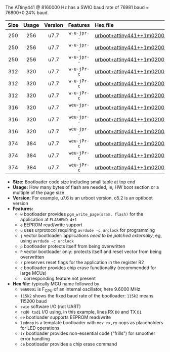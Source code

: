 The ATtiny441 @ 8160000 Hz has a SWIO baud rate of 76981 baud = 76800+0.24% baud.

|Size|Usage|Version|Features|Hex file|
|:-:|:-:|:-:|:-:|:--|
|250|256|u7.7|`w-u-jpr--`|[urboot+attiny441++1m0200i++++9k6_swio_rxa2_txa1_lednop.hex](https://raw.githubusercontent.com/stefanrueger/urboot.hex/main/mcus/attiny441/internal_oscillator/fint++1m0200_Hz/br++++9k6_bps/urboot+attiny441++1m0200i++++9k6_swio_rxa2_txa1_lednop.hex)|
|250|256|u7.7|`w-u-jpr--`|[urboot+attiny441++1m0200i++++9k6_swio_rxa4_txa5_lednop.hex](https://raw.githubusercontent.com/stefanrueger/urboot.hex/main/mcus/attiny441/internal_oscillator/fint++1m0200_Hz/br++++9k6_bps/urboot+attiny441++1m0200i++++9k6_swio_rxa4_txa5_lednop.hex)|
|250|256|u7.7|`w-u-jpr--`|[urboot+attiny441++1m0200i++++9k6_swio_rxb2_txa7_lednop.hex](https://raw.githubusercontent.com/stefanrueger/urboot.hex/main/mcus/attiny441/internal_oscillator/fint++1m0200_Hz/br++++9k6_bps/urboot+attiny441++1m0200i++++9k6_swio_rxb2_txa7_lednop.hex)|
|312|320|u7.7|`w-u-jPr-c`|[urboot+attiny441++1m0200i++++9k6_swio_rxa2_txa1_lednop_fr_ce.hex](https://raw.githubusercontent.com/stefanrueger/urboot.hex/main/mcus/attiny441/internal_oscillator/fint++1m0200_Hz/br++++9k6_bps/urboot+attiny441++1m0200i++++9k6_swio_rxa2_txa1_lednop_fr_ce.hex)|
|312|320|u7.7|`w-u-jPr-c`|[urboot+attiny441++1m0200i++++9k6_swio_rxa4_txa5_lednop_fr_ce.hex](https://raw.githubusercontent.com/stefanrueger/urboot.hex/main/mcus/attiny441/internal_oscillator/fint++1m0200_Hz/br++++9k6_bps/urboot+attiny441++1m0200i++++9k6_swio_rxa4_txa5_lednop_fr_ce.hex)|
|312|320|u7.7|`w-u-jPr-c`|[urboot+attiny441++1m0200i++++9k6_swio_rxb2_txa7_lednop_fr_ce.hex](https://raw.githubusercontent.com/stefanrueger/urboot.hex/main/mcus/attiny441/internal_oscillator/fint++1m0200_Hz/br++++9k6_bps/urboot+attiny441++1m0200i++++9k6_swio_rxb2_txa7_lednop_fr_ce.hex)|
|316|320|u7.7|`weu-jpr--`|[urboot+attiny441++1m0200i++++9k6_swio_rxa2_txa1_ee_lednop.hex](https://raw.githubusercontent.com/stefanrueger/urboot.hex/main/mcus/attiny441/internal_oscillator/fint++1m0200_Hz/br++++9k6_bps/urboot+attiny441++1m0200i++++9k6_swio_rxa2_txa1_ee_lednop.hex)|
|316|320|u7.7|`weu-jpr--`|[urboot+attiny441++1m0200i++++9k6_swio_rxa4_txa5_ee_lednop.hex](https://raw.githubusercontent.com/stefanrueger/urboot.hex/main/mcus/attiny441/internal_oscillator/fint++1m0200_Hz/br++++9k6_bps/urboot+attiny441++1m0200i++++9k6_swio_rxa4_txa5_ee_lednop.hex)|
|316|320|u7.7|`weu-jpr--`|[urboot+attiny441++1m0200i++++9k6_swio_rxb2_txa7_ee_lednop.hex](https://raw.githubusercontent.com/stefanrueger/urboot.hex/main/mcus/attiny441/internal_oscillator/fint++1m0200_Hz/br++++9k6_bps/urboot+attiny441++1m0200i++++9k6_swio_rxb2_txa7_ee_lednop.hex)|
|374|384|u7.7|`weu-jPr-c`|[urboot+attiny441++1m0200i++++9k6_swio_rxa2_txa1_ee_lednop_fr_ce.hex](https://raw.githubusercontent.com/stefanrueger/urboot.hex/main/mcus/attiny441/internal_oscillator/fint++1m0200_Hz/br++++9k6_bps/urboot+attiny441++1m0200i++++9k6_swio_rxa2_txa1_ee_lednop_fr_ce.hex)|
|374|384|u7.7|`weu-jPr-c`|[urboot+attiny441++1m0200i++++9k6_swio_rxa4_txa5_ee_lednop_fr_ce.hex](https://raw.githubusercontent.com/stefanrueger/urboot.hex/main/mcus/attiny441/internal_oscillator/fint++1m0200_Hz/br++++9k6_bps/urboot+attiny441++1m0200i++++9k6_swio_rxa4_txa5_ee_lednop_fr_ce.hex)|
|374|384|u7.7|`weu-jPr-c`|[urboot+attiny441++1m0200i++++9k6_swio_rxb2_txa7_ee_lednop_fr_ce.hex](https://raw.githubusercontent.com/stefanrueger/urboot.hex/main/mcus/attiny441/internal_oscillator/fint++1m0200_Hz/br++++9k6_bps/urboot+attiny441++1m0200i++++9k6_swio_rxb2_txa7_ee_lednop_fr_ce.hex)|

- **Size:** Bootloader code size including small table at top end
- **Usage:** How many bytes of flash are needed, ie, HW boot section or a multiple of the page size
- **Version:** For example, u7.6 is an urboot version, o5.2 is an optiboot version
- **Features:**
  + `w` bootloader provides `pgm_write_page(sram, flash)` for the application at `FLASHEND-4+1`
  + `e` EEPROM read/write support
  + `u` uses urprotocol requiring `avrdude -c urclock` for programming
  + `j` vector bootloader: applications *need to be patched externally*, eg, using `avrdude -c urclock`
  + `p` bootloader protects itself from being overwritten
  + `P` vector bootloader only: protects itself and reset vector from being overwritten
  + `r` preserves reset flags for the application in the register R2
  + `c` bootloader provides chip erase functionality (recommended for large MCUs)
  + `-` corresponding feature not present
- **Hex file:** typically MCU name followed by
  + `9m6000i` is F<sub>CPU</sub> of an internal oscillator, here 9.6000 MHz
  + `115k2` shows the fixed baud rate of the bootloader: `115k2` means 115200 baud
  + `swio` software I/O (not UART)
  + `rxd0 txd1` I/O using, in this example, lines RX `D0` and TX `D1`
  + `ee` bootloader supports EEPROM read/write
  + `lednop` is a template bootloader with `mov rx,rx` nops as placeholders for LED operations
  + `fr` bootloader provides non-essential code ("frills") for smoother error handling
  + `ce` bootloader provides a chip erase command
